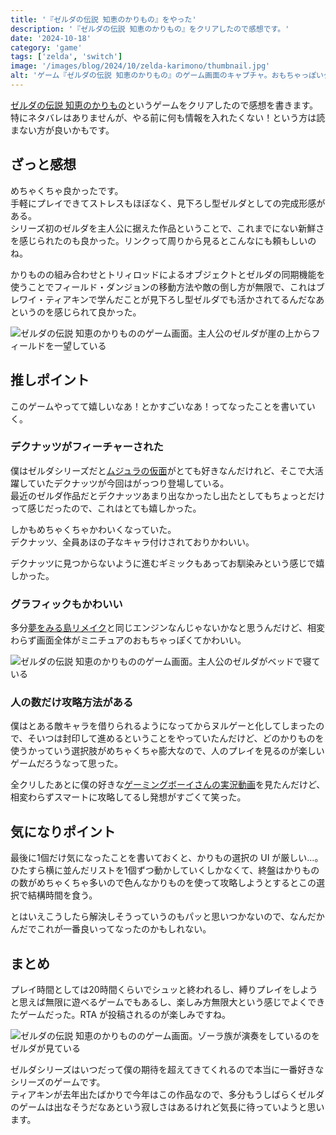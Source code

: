 ```yaml
---
title: '『ゼルダの伝説 知恵のかりもの』をやった'
description: '『ゼルダの伝説 知恵のかりもの』をクリアしたので感想です。'
date: '2024-10-18'
category: 'game'
tags: ['zelda', 'switch']
image: '/images/blog/2024/10/zelda-karimono/thumbnail.jpg'
alt: 'ゲーム『ゼルダの伝説 知恵のかりもの』のゲーム画面のキャプチャ。おもちゃっぽいグラフィックで描かれたフィールド。'
---
```


[ゼルダの伝説 知恵のかりもの](https://www.nintendo.com/jp/switch/bdgea/index.html)というゲームをクリアしたので感想を書きます。  
特にネタバレはありませんが、やる前に何も情報を入れたくない！という方は読まない方が良いかもです。

## ざっと感想

めちゃくちゃ良かったです。  
手軽にプレイできてストレスもほぼなく、見下ろし型ゼルダとしての完成形感がある。  
シリーズ初のゼルダを主人公に据えた作品ということで、これまでにない新鮮さを感じられたのも良かった。リンクって周りから見るとこんなにも頼もしいのね。

かりものの組み合わせとトリィロッドによるオブジェクトとゼルダの同期機能を使うことでフィールド・ダンジョンの移動方法や敵の倒し方が無限で、これはブレワイ・ティアキンで学んだことが見下ろし型ゼルダでも活かされてるんだなあというのを感じられて良かった。

![ゼルダの伝説 知恵のかりもののゲーム画面。主人公のゼルダが崖の上からフィールドを一望している](/images/blog/2024/10/zelda-karimono/01.jpg '最近だとお馴染みの初めてフィールドに出たときに景色を一望するやつ')

## 推しポイント

このゲームやってて嬉しいなあ！とかすごいなあ！ってなったことを書いていく。

### デクナッツがフィーチャーされた

僕はゼルダシリーズだと[ムジュラの仮面](https://www.nintendo.co.jp/3ds/ajrj/index.html)がとても好きなんだけれど、そこで大活躍していたデクナッツが今回はがっつり登場している。  
最近のゼルダ作品だとデクナッツあまり出なかったし出たとしてもちょっとだけって感じだったので、これはとても嬉しかった。

しかもめちゃくちゃかわいくなっていた。  
デクナッツ、全員あほの子なキャラ付けされておりかわいい。

デクナッツに見つからないように進むギミックもあってお馴染みという感じで嬉しかった。

### グラフィックもかわいい

多分[夢をみる島リメイク](https://www.nintendo.com/jp/switch/ar3na/index.html)と同じエンジンなんじゃないかなと思うんだけど、相変わらず画面全体がミニチュアのおもちゃっぽくてかわいい。

![ゼルダの伝説 知恵のかりもののゲーム画面。主人公のゼルダがベッドで寝ている](/images/blog/2024/10/zelda-karimono/02.jpg '寝る以外何もすることがない部屋')

### 人の数だけ攻略方法がある

僕はとある敵キャラを借りられるようになってからヌルゲーと化してしまったので、そいつは封印して進めるということをやっていたんだけど、どのかりものを使うかっていう選択肢がめちゃくちゃ膨大なので、人のプレイを見るのが楽しいゲームだろうなって思った。

全クリしたあとに僕の好きな[ゲーミングボーイさんの実況動画](https://www.youtube.com/watch?v=eW8lhFr5UAs)を見たんだけど、相変わらずスマートに攻略してるし発想がすごくて笑った。

## 気になりポイント

最後に1個だけ気になったことを書いておくと、かりもの選択の UI が厳しい…。  
ひたすら横に並んだリストを1個ずつ動かしていくしかなくて、終盤はかりものの数がめちゃくちゃ多いので色んなかりものを使って攻略しようとするとこの選択で結構時間を食う。

とはいえこうしたら解決しそうっていうのもパッと思いつかないので、なんだかんだでこれが一番良いってなったのかもしれない。

## まとめ

プレイ時間としては20時間くらいでシュッと終われるし、縛りプレイをしようと思えば無限に遊べるゲームでもあるし、楽しみ方無限大という感じでよくできたゲームだった。RTA が投稿されるのが楽しみですね。

![ゼルダの伝説 知恵のかりもののゲーム画面。ゾーラ族が演奏をしているのをゼルダが見ている](/images/blog/2024/10/zelda-karimono/03.jpg 'お気に入りの演奏シーン')

ゼルダシリーズはいつだって僕の期待を超えてきてくれるので本当に一番好きなシリーズのゲームです。  
ティアキンが去年出たばかりで今年はこの作品なので、多分もうしばらくゼルダのゲームは出なそうだなあという寂しさはあるけれど気長に待っていようと思います。

